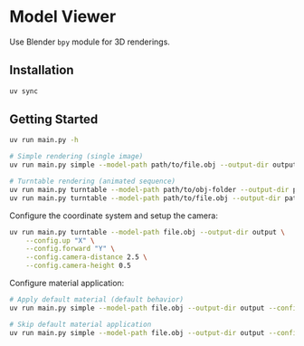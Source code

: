 # Model Viewer

Use Blender `bpy` module for 3D renderings.

## Installation

```bash
uv sync
```

## Getting Started

```bash
uv run main.py -h 

# Simple rendering (single image)
uv run main.py simple --model-path path/to/file.obj --output-dir output

# Turntable rendering (animated sequence)
uv run main.py turntable --model-path path/to/obj-folder --output-dir path/to/output --config.num-frames 20
uv run main.py turntable --model-path path/to/file.obj --output-dir path/to/output --config.num-frames 20
```

Configure the coordinate system and setup the camera: 

```bash
uv run main.py turntable --model-path file.obj --output-dir output \
    --config.up "X" \
    --config.forward "Y" \
    --config.camera-distance 2.5 \
    --config.camera-height 0.5
```

Configure material application:

```bash
# Apply default material (default behavior)
uv run main.py simple --model-path file.obj --output-dir output --config.apply-default-material

# Skip default material application
uv run main.py simple --model-path file.obj --output-dir output --config.no-apply-default-material
```
